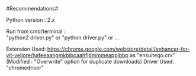 #Recommendations#

Python version : 2.x

Run from cmd/terminal  :   
                  "python2 driver.py"
               or "python driver.py"
               or ...
               
               
 Extension Used:
 https://chrome.google.com/webstore/detail/enhancer-for-vit-vellore/hafeeaangmkbibcaahfjdmmmeappjbbp as "ensuitego.crx"
 (Modified : "Overwrite" option for duplicate downloads)
 Driver Used:
 "chromedriver"
